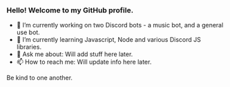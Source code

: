 ### Hello! Welcome to my GitHub profile.

- 🔭 I’m currently working on two Discord bots - a music bot, and a general use bot.
- 🌱 I’m currently learning Javascript, Node and various Discord JS libraries.
- 💬 Ask me about: Will add stuff here later.
- 📫 How to reach me: Will update info here later.

Be kind to one another.
